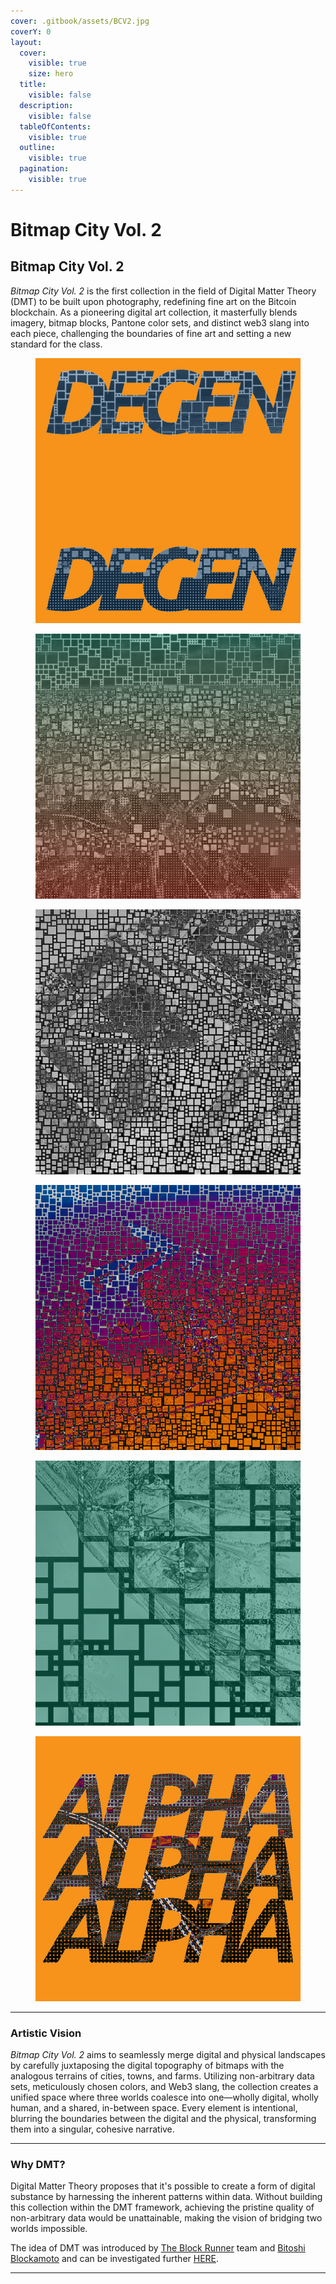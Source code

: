 ```yaml
---
cover: .gitbook/assets/BCV2.jpg
coverY: 0
layout:
  cover:
    visible: true
    size: hero
  title:
    visible: false
  description:
    visible: false
  tableOfContents:
    visible: true
  outline:
    visible: true
  pagination:
    visible: true
---
```


# Bitmap City Vol. 2

## Bitmap City Vol. 2

_Bitmap City Vol. 2_ is the first collection in the field of Digital Matter Theory (DMT) to be built upon photography, redefining fine art on the Bitcoin blockchain. As a pioneering digital art collection, it masterfully blends imagery, bitmap blocks, Pantone color sets, and distinct web3 slang into each piece, challenging the boundaries of fine art and setting a new standard for the class.



<div>

<figure><img src=".gitbook/assets/3.jpg" alt=""><figcaption></figcaption></figure>

 

<figure><img src=".gitbook/assets/8.jpg" alt=""><figcaption></figcaption></figure>

 

<figure><img src=".gitbook/assets/11.jpg" alt=""><figcaption></figcaption></figure>

 

<figure><img src=".gitbook/assets/12.jpg" alt=""><figcaption></figcaption></figure>

 

<figure><img src=".gitbook/assets/Solid Color 2.jpg" alt=""><figcaption></figcaption></figure>

 

<figure><img src=".gitbook/assets/ALPHA.jpg" alt=""><figcaption></figcaption></figure>

</div>

***

### Artistic Vision

_Bitmap City Vol. 2_ aims to seamlessly merge digital and physical landscapes by carefully juxtaposing the digital topography of bitmaps with the analogous terrains of cities, towns, and farms. Utilizing non-arbitrary data sets, meticulously chosen colors, and Web3 slang, the collection creates a unified space where three worlds coalesce into one—wholly digital, wholly human, and a shared, in-between space. Every element is intentional, blurring the boundaries between the digital and the physical, transforming them into a singular, cohesive narrative.

***

### Why DMT?&#x20;

Digital Matter Theory proposes that it's possible to create a form of digital substance by harnessing the inherent patterns within data. Without building this collection within the DMT framework, achieving the pristine quality of non-arbitrary data would be unattainable, making the vision of bridging two worlds impossible.&#x20;

The idea of DMT was introduced by [The Block Runner](https://x.com/TheBlockRunner) team and [Bitoshi Blockamoto](https://x.com/blockamoto) and can be investigated further [HERE](https://digital-matter-theory.gitbook.io/digital-matter-theory).

***

